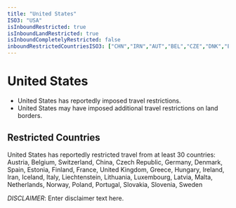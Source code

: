 ```yaml
---
title: "United States"
ISO3: "USA"
isInboundRestricted: true
isInboundLandRestricted: true
isInboundCompletelyRestricted: false
inboundRestrictedCountriesISO3: ["CHN","IRN","AUT","BEL","CZE","DNK","EST","FIN","FRA","DEU","GRC","HUN","ISL","ITA","LVA","LIE","LTU","LUX","MLT","NLD","NOR","POL","PRT","SVK","SVN","ESP","SWE","CHE","GBR","IRL"]
---
```


# United States

* United States has reportedly imposed travel restrictions.
* United States may have imposed additional travel restrictions on land borders.

## Restricted Countries 
United States has reportedly restricted travel from at least 30 countries: Austria, Belgium, Switzerland, China, Czech Republic, Germany, Denmark, Spain, Estonia, Finland, France, United Kingdom, Greece, Hungary, Ireland, Iran, Iceland, Italy, Liechtenstein, Lithuania, Luxembourg, Latvia, Malta, Netherlands, Norway, Poland, Portugal, Slovakia, Slovenia, Sweden

*DISCLAIMER*: Enter disclaimer text here.
